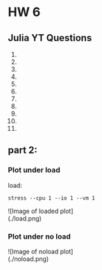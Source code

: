 # HW 6

## Julia YT Questions

1. 
2.  
3.  
4.  
5.  
6.  
7.  
8.  
9.  
10.  
11.  


## part 2:

### Plot under load

load:  
```
stress --cpu 1 --io 1 --vm 1
```  

![Image of loaded plot]  
(./load.png)


### Plot under no load

![Image of noload plot]  
(./noload.png)
